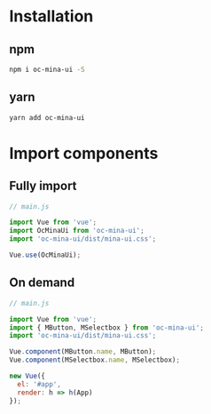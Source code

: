 # Installation

## npm

```bash
npm i oc-mina-ui -S
```

## yarn

```bash
yarn add oc-mina-ui
```

# Import components

## Fully import
```js
// main.js

import Vue from 'vue';
import OcMinaUi from 'oc-mina-ui';
import 'oc-mina-ui/dist/mina-ui.css';

Vue.use(OcMinaUi);
```

## On demand
```js
// main.js

import Vue from 'vue';
import { MButton, MSelectbox } from 'oc-mina-ui';
import 'oc-mina-ui/dist/mina-ui.css';

Vue.component(MButton.name, MButton);
Vue.component(MSelectbox.name, MSelectbox);

new Vue({
  el: '#app',
  render: h => h(App)
});
```
